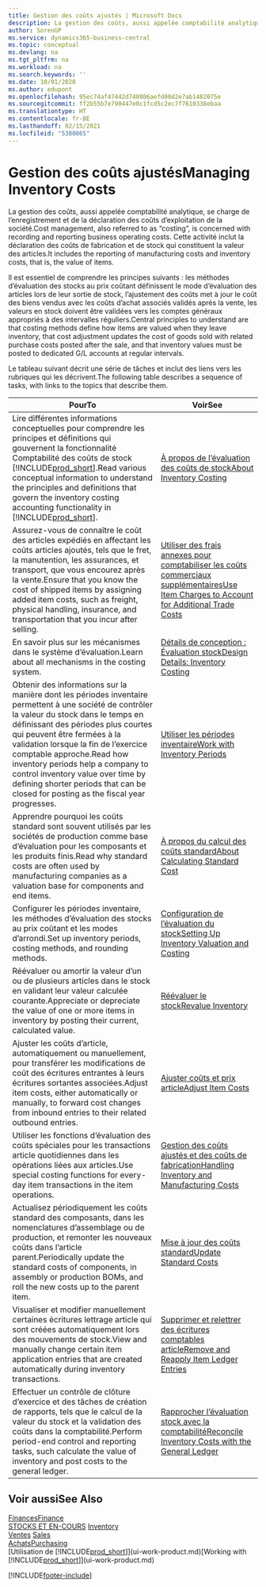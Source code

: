 ```yaml
---
title: Gestion des coûts ajustés | Microsoft Docs
description: La gestion des coûts, aussi appelée comptabilité analytique, se charge de l’enregistrement et de la déclaration des coûts d’exploitation de la société. Cette activité inclut la déclaration des coûts de fabrication et de stock qui constituent la valeur des articles.
author: SorenGP
ms.service: dynamics365-business-central
ms.topic: conceptual
ms.devlang: na
ms.tgt_pltfrm: na
ms.workload: na
ms.search.keywords: ''
ms.date: 10/01/2020
ms.author: edupont
ms.openlocfilehash: 95ec74af47442d740806aefd00d2e7ab1482075e
ms.sourcegitcommit: ff2b55b7e790447e0c1fcd5c2ec7f7610338ebaa
ms.translationtype: HT
ms.contentlocale: fr-BE
ms.lasthandoff: 02/15/2021
ms.locfileid: "5380065"
---
```

# <a name="managing-inventory-costs"></a><span data-ttu-id="2e2ed-104">Gestion des coûts ajustés</span><span class="sxs-lookup"><span data-stu-id="2e2ed-104">Managing Inventory Costs</span></span>
<span data-ttu-id="2e2ed-105">La gestion des coûts, aussi appelée comptabilité analytique, se charge de l’enregistrement et de la déclaration des coûts d’exploitation de la société.</span><span class="sxs-lookup"><span data-stu-id="2e2ed-105">Cost management, also referred to as “costing”, is concerned with recording and reporting business operating costs.</span></span> <span data-ttu-id="2e2ed-106">Cette activité inclut la déclaration des coûts de fabrication et de stock qui constituent la valeur des articles.</span><span class="sxs-lookup"><span data-stu-id="2e2ed-106">It includes the reporting of manufacturing costs and inventory costs, that is, the value of items.</span></span>   

<span data-ttu-id="2e2ed-107">Il est essentiel de comprendre les principes suivants : les méthodes d’évaluation des stocks au prix coûtant définissent le mode d’évaluation des articles lors de leur sortie de stock, l’ajustement des coûts met à jour le coût des biens vendus avec les coûts d’achat associés validés après la vente, les valeurs en stock doivent être validées vers les comptes généraux appropriés à des intervalles réguliers.</span><span class="sxs-lookup"><span data-stu-id="2e2ed-107">Central principles to understand are that costing methods define how items are valued when they leave inventory, that cost adjustment updates the cost of goods sold with related purchase costs posted after the sale, and that inventory values must be posted to dedicated G/L accounts at regular intervals.</span></span>

<span data-ttu-id="2e2ed-108">Le tableau suivant décrit une série de tâches et inclut des liens vers les rubriques qui les décrivent.</span><span class="sxs-lookup"><span data-stu-id="2e2ed-108">The following table describes a sequence of tasks, with links to the topics that describe them.</span></span>

|<span data-ttu-id="2e2ed-109">**Pour**</span><span class="sxs-lookup"><span data-stu-id="2e2ed-109">**To**</span></span>|<span data-ttu-id="2e2ed-110">**Voir**</span><span class="sxs-lookup"><span data-stu-id="2e2ed-110">**See**</span></span>|  
|------------|-------------|  
|<span data-ttu-id="2e2ed-111">Lire différentes informations conceptuelles pour comprendre les principes et définitions qui gouvernent la fonctionnalité Comptabilité des coûts de stock [!INCLUDE[prod_short](includes/prod_short.md)].</span><span class="sxs-lookup"><span data-stu-id="2e2ed-111">Read various conceptual information to understand the principles and definitions that govern the inventory costing accounting functionality in [!INCLUDE[prod_short](includes/prod_short.md)].</span></span>|[<span data-ttu-id="2e2ed-112">À propos de l’évaluation des coûts de stock</span><span class="sxs-lookup"><span data-stu-id="2e2ed-112">About Inventory Costing</span></span>](finance-learn-about-costing.md)|  
|<span data-ttu-id="2e2ed-113">Assurez-vous de connaître le coût des articles expédiés en affectant les coûts articles ajoutés, tels que le fret, la manutention, les assurances, et transport, que vous encourez après la vente.</span><span class="sxs-lookup"><span data-stu-id="2e2ed-113">Ensure that you know the cost of shipped items by assigning added item costs, such as freight, physical handling, insurance, and transportation that you incur after selling.</span></span>|[<span data-ttu-id="2e2ed-114">Utiliser des frais annexes pour comptabiliser les coûts commerciaux supplémentaires</span><span class="sxs-lookup"><span data-stu-id="2e2ed-114">Use Item Charges to Account for Additional Trade Costs</span></span>](payables-how-assign-item-charges.md)|
|<span data-ttu-id="2e2ed-115">En savoir plus sur les mécanismes dans le système d’évaluation.</span><span class="sxs-lookup"><span data-stu-id="2e2ed-115">Learn about all mechanisms in the costing system.</span></span>|[<span data-ttu-id="2e2ed-116">Détails de conception : Évaluation stock</span><span class="sxs-lookup"><span data-stu-id="2e2ed-116">Design Details: Inventory Costing</span></span>](design-details-inventory-costing.md)|
|<span data-ttu-id="2e2ed-117">Obtenir des informations sur la manière dont les périodes inventaire permettent à une société de contrôler la valeur du stock dans le temps en définissant des périodes plus courtes qui peuvent être fermées à la validation lorsque la fin de l’exercice comptable approche.</span><span class="sxs-lookup"><span data-stu-id="2e2ed-117">Read how inventory periods help a company to control inventory value over time by defining shorter periods that can be closed for posting as the fiscal year progresses.</span></span>|[<span data-ttu-id="2e2ed-118">Utiliser les périodes inventaire</span><span class="sxs-lookup"><span data-stu-id="2e2ed-118">Work with Inventory Periods</span></span>](finance-how-to-work-with-inventory-periods.md)|
|<span data-ttu-id="2e2ed-119">Apprendre pourquoi les coûts standard sont souvent utilisés par les sociétés de production comme base d’évaluation pour les composants et les produits finis.</span><span class="sxs-lookup"><span data-stu-id="2e2ed-119">Read why standard costs are often used by manufacturing companies as a valuation base for components and end items.</span></span>|[<span data-ttu-id="2e2ed-120">À propos du calcul des coûts standard</span><span class="sxs-lookup"><span data-stu-id="2e2ed-120">About Calculating Standard Cost</span></span>](finance-about-calculating-standard-cost.md)|
|<span data-ttu-id="2e2ed-121">Configurer les périodes inventaire, les méthodes d’évaluation des stocks au prix coûtant et les modes d’arrondi.</span><span class="sxs-lookup"><span data-stu-id="2e2ed-121">Set up inventory periods, costing methods, and rounding methods.</span></span>|[<span data-ttu-id="2e2ed-122">Configuration de l’évaluation du stock</span><span class="sxs-lookup"><span data-stu-id="2e2ed-122">Setting Up Inventory Valuation and Costing</span></span>](finance-set-up-inventory-valuation-and-costing.md)|
|<span data-ttu-id="2e2ed-123">Réévaluer ou amortir la valeur d’un ou de plusieurs articles dans le stock en validant leur valeur calculée courante.</span><span class="sxs-lookup"><span data-stu-id="2e2ed-123">Appreciate or depreciate the value of one or more items in inventory by posting their current, calculated value.</span></span>|[<span data-ttu-id="2e2ed-124">Réévaluer le stock</span><span class="sxs-lookup"><span data-stu-id="2e2ed-124">Revalue Inventory</span></span>](inventory-how-revalue-inventory.md)|
|<span data-ttu-id="2e2ed-125">Ajuster les coûts d’article, automatiquement ou manuellement, pour transférer les modifications de coût des écritures entrantes à leurs écritures sortantes associées.</span><span class="sxs-lookup"><span data-stu-id="2e2ed-125">Adjust item costs, either automatically or manually, to forward cost changes from inbound entries to their related outbound entries.</span></span>|[<span data-ttu-id="2e2ed-126">Ajuster coûts et prix article</span><span class="sxs-lookup"><span data-stu-id="2e2ed-126">Adjust Item Costs</span></span>](inventory-how-adjust-item-costs.md)|
|<span data-ttu-id="2e2ed-127">Utiliser les fonctions d’évaluation des coûts spéciales pour les transactions article quotidiennes dans les opérations liées aux articles.</span><span class="sxs-lookup"><span data-stu-id="2e2ed-127">Use special costing functions for every-day item transactions in the item operations.</span></span>|[<span data-ttu-id="2e2ed-128">Gestion des coûts ajustés et des coûts de fabrication</span><span class="sxs-lookup"><span data-stu-id="2e2ed-128">Handling Inventory and Manufacturing Costs</span></span>](finance-handle-inventory-and-manufacturing-costs.md)|  
|<span data-ttu-id="2e2ed-129">Actualisez périodiquement les coûts standard des composants, dans les nomenclatures d’assemblage ou de production, et remonter les nouveaux coûts dans l’article parent.</span><span class="sxs-lookup"><span data-stu-id="2e2ed-129">Periodically update the standard costs of components, in assembly or production BOMs, and roll the new costs up to the parent item.</span></span>|[<span data-ttu-id="2e2ed-130">Mise à jour des coûts standard</span><span class="sxs-lookup"><span data-stu-id="2e2ed-130">Update Standard Costs</span></span>](finance-how-to-update-standard-costs.md)|
|<span data-ttu-id="2e2ed-131">Visualiser et modifier manuellement certaines écritures lettrage article qui sont créées automatiquement lors des mouvements de stock.</span><span class="sxs-lookup"><span data-stu-id="2e2ed-131">View and manually change certain item application entries that are created automatically during inventory transactions.</span></span>|[<span data-ttu-id="2e2ed-132">Supprimer et relettrer des écritures comptables article</span><span class="sxs-lookup"><span data-stu-id="2e2ed-132">Remove and Reapply Item Ledger Entries</span></span>](finance-how-to-remove-and-reapply-item-entries.md)|
|<span data-ttu-id="2e2ed-133">Effectuer un contrôle de clôture d’exercice et des tâches de création de rapports, tels que le calcul de la valeur du stock et la validation des coûts dans la comptabilité.</span><span class="sxs-lookup"><span data-stu-id="2e2ed-133">Perform period-end control and reporting tasks, such calculate the value of inventory and post costs to the general ledger.</span></span>|[<span data-ttu-id="2e2ed-134">Rapprocher l’évaluation stock avec la comptabilité</span><span class="sxs-lookup"><span data-stu-id="2e2ed-134">Reconcile Inventory Costs with the General Ledger</span></span>](finance-how-to-post-inventory-costs-to-the-general-ledger.md)|

## <a name="see-also"></a><span data-ttu-id="2e2ed-135">Voir aussi</span><span class="sxs-lookup"><span data-stu-id="2e2ed-135">See Also</span></span>  
 [<span data-ttu-id="2e2ed-136">Finances</span><span class="sxs-lookup"><span data-stu-id="2e2ed-136">Finance</span></span>](finance.md)  
 <span data-ttu-id="2e2ed-137">[STOCKS ET EN-COURS](inventory-manage-inventory.md) </span><span class="sxs-lookup"><span data-stu-id="2e2ed-137">[Inventory](inventory-manage-inventory.md) </span></span>  
 <span data-ttu-id="2e2ed-138">[Ventes](sales-manage-sales.md) </span><span class="sxs-lookup"><span data-stu-id="2e2ed-138">[Sales](sales-manage-sales.md) </span></span>  
 [<span data-ttu-id="2e2ed-139">Achats</span><span class="sxs-lookup"><span data-stu-id="2e2ed-139">Purchasing</span></span>](purchasing-manage-purchasing.md)  
 <span data-ttu-id="2e2ed-140">[Utilisation de [!INCLUDE[prod_short](includes/prod_short.md)]](ui-work-product.md)</span><span class="sxs-lookup"><span data-stu-id="2e2ed-140">[Working with [!INCLUDE[prod_short](includes/prod_short.md)]](ui-work-product.md)</span></span>


[!INCLUDE[footer-include](includes/footer-banner.md)]